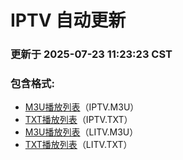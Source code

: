 # IPTV 自动更新

### 更新于 2025-07-23 11:23:23 CST

### 包含格式:
- [M3U播放列表](IPTV.m3u)（IPTV.M3U）
- [TXT播放列表](IPTV.txt)（IPTV.TXT）
- [M3U播放列表](LITV.m3u)（LITV.M3U）
- [TXT播放列表](LITV.txt)（LITV.TXT）

